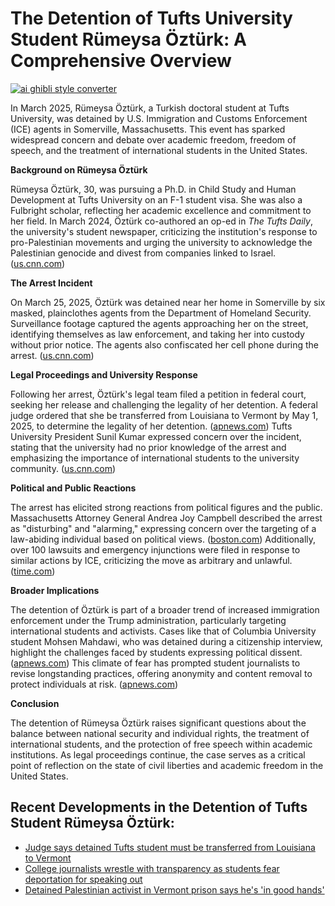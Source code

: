 # The Detention of Tufts University Student Rümeysa Öztürk: A Comprehensive Overview

[![ai ghibli style converter](https://i.imgur.com/dwt8Y5G.gif)](https://witbeam.net/slzx)

In March 2025, Rümeysa Öztürk, a Turkish doctoral student at Tufts University, was detained by U.S. Immigration and Customs Enforcement (ICE) agents in Somerville, Massachusetts. This event has sparked widespread concern and debate over academic freedom, freedom of speech, and the treatment of international students in the United States.

**Background on Rümeysa Öztürk**

Rümeysa Öztürk, 30, was pursuing a Ph.D. in Child Study and Human Development at Tufts University on an F-1 student visa. She was also a Fulbright scholar, reflecting her academic excellence and commitment to her field. In March 2024, Öztürk co-authored an op-ed in *The Tufts Daily*, the university's student newspaper, criticizing the institution's response to pro-Palestinian movements and urging the university to acknowledge the Palestinian genocide and divest from companies linked to Israel. ([us.cnn.com](https://us.cnn.com/2025/03/27/us/rumeysa-ozturk-detained-what-we-know/index.html?utm_source=openai))

**The Arrest Incident**

On March 25, 2025, Öztürk was detained near her home in Somerville by six masked, plainclothes agents from the Department of Homeland Security. Surveillance footage captured the agents approaching her on the street, identifying themselves as law enforcement, and taking her into custody without prior notice. The agents also confiscated her cell phone during the arrest. ([us.cnn.com](https://us.cnn.com/2025/03/27/us/rumeysa-ozturk-detained-what-we-know/index.html?utm_source=openai))

**Legal Proceedings and University Response**

Following her arrest, Öztürk's legal team filed a petition in federal court, seeking her release and challenging the legality of her detention. A federal judge ordered that she be transferred from Louisiana to Vermont by May 1, 2025, to determine the legality of her detention. ([apnews.com](https://apnews.com/article/45dbbe1fc11bbb3ae5e5b119496fc23c?utm_source=openai)) Tufts University President Sunil Kumar expressed concern over the incident, stating that the university had no prior knowledge of the arrest and emphasizing the importance of international students to the university community. ([us.cnn.com](https://us.cnn.com/2025/03/27/us/rumeysa-ozturk-detained-what-we-know/index.html?utm_source=openai))

**Political and Public Reactions**

The arrest has elicited strong reactions from political figures and the public. Massachusetts Attorney General Andrea Joy Campbell described the arrest as "disturbing" and "alarming," expressing concern over the targeting of a law-abiding individual based on political views. ([boston.com](https://www.boston.com/news/politics/2025/03/26/ag-campbell-says-shes-monitoring-situation-after-tufts-grad-student-arrested-by-ice/?utm_source=openai)) Additionally, over 100 lawsuits and emergency injunctions were filed in response to similar actions by ICE, criticizing the move as arbitrary and unlawful. ([time.com](https://time.com/7280506/trump-student-visas-f1/?utm_source=openai))

**Broader Implications**

The detention of Öztürk is part of a broader trend of increased immigration enforcement under the Trump administration, particularly targeting international students and activists. Cases like that of Columbia University student Mohsen Mahdawi, who was detained during a citizenship interview, highlight the challenges faced by students expressing political dissent. ([apnews.com](https://apnews.com/article/c9938cb5d46f26176d3be4ae2bcb79b4?utm_source=openai)) This climate of fear has prompted student journalists to revise longstanding practices, offering anonymity and content removal to protect individuals at risk. ([apnews.com](https://apnews.com/article/c844570d3e429abd1f37205f7c164133?utm_source=openai))

**Conclusion**

The detention of Rümeysa Öztürk raises significant questions about the balance between national security and individual rights, the treatment of international students, and the protection of free speech within academic institutions. As legal proceedings continue, the case serves as a critical point of reflection on the state of civil liberties and academic freedom in the United States.


## Recent Developments in the Detention of Tufts Student Rümeysa Öztürk:
- [Judge says detained Tufts student must be transferred from Louisiana to Vermont](https://apnews.com/article/45dbbe1fc11bbb3ae5e5b119496fc23c?utm_source=openai)
- [College journalists wrestle with transparency as students fear deportation for speaking out](https://apnews.com/article/c844570d3e429abd1f37205f7c164133?utm_source=openai)
- [Detained Palestinian activist in Vermont prison says he's 'in good hands'](https://apnews.com/article/c9938cb5d46f26176d3be4ae2bcb79b4?utm_source=openai)